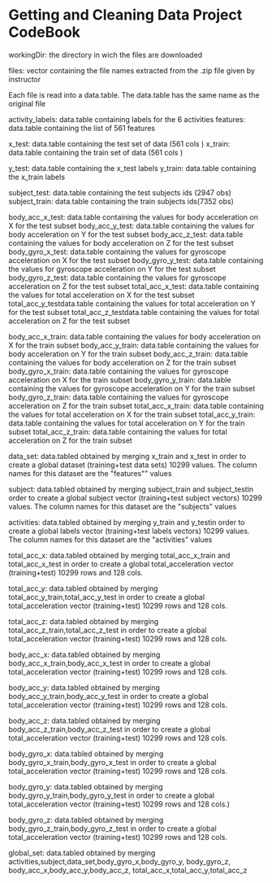 Getting and Cleaning Data Project CodeBook
========================================================

workingDir: the directory in wich the files are downloaded

files: vector containing the file names extracted from the .zip file given
by instructor

Each file is read into a data.table. The data.table has the same name as the original file



activity_labels: data.table containing labels for the 6 activities
features: data.table containing the list of 561 features 

x_test: data.table containing the test set of data (561 cols )
x_train: data.table containing the train set of data (561 cols )

y_test: data.table containing the x_test labels
y_train: data.table containing the x_train labels

subject_test: data.table containing the test subjects ids (2947 obs)
subject_train: data.table containing the train subjects ids(7352 obs)

body_acc_x_test: data.table containing the values for body acceleration on X for the  test subset
body_acc_y_test: data.table containing the values for body acceleration on Y for the  test subset
body_acc_z_test: data.table containing the values for body acceleration on Z for the  test subset
body_gyro_x_test: data.table containing the values for gyroscope acceleration on X for the  test subset
body_gyro_y_test: data.table containing the values for gyroscope acceleration on Y for the  test subset
body_gyro_z_test: data.table containing the values for gyroscope acceleration on Z for the  test subset
total_acc_x_test: data.table containing the values for total acceleration on X for the  test subset
total_acc_y_testdata.table containing the values for total acceleration on Y for the  test subset
total_acc_z_testdata.table containing the values for total acceleration on Z for the  test subset

body_acc_x_train: data.table containing the values for body acceleration on X for the  train subset
body_acc_y_train: data.table containing the values for body acceleration on Y for the  train subset
body_acc_z_train: data.table containing the values for body acceleration on Z for the  train subset
body_gyro_x_train: data.table containing the values for gyroscope acceleration on X for the  train subset
body_gyro_y_train: data.table containing the values for gyroscope acceleration on Y for the  train subset
body_gyro_z_train: data.table containing the values for gyroscope acceleration on Z for the  train subset
total_acc_x_train: data.table containing the values for total acceleration on X for the  train subset
total_acc_y_train: data.table containing the values for total acceleration on Y for the  train subset
total_acc_z_train: data.table containing the values for total acceleration on Z for the  train subset


data_set: data.tabled obtained by merging x_train and x_test in order to create a global dataset (training+test data sets) 10299 values. The column names for this dataset are the "features"" values


subject: data.tabled obtained by merging subject_train and subject_testin order to create a global subject vector (training+test subject vectors) 10299 values. The column names for this dataset are the "subjects" values

activities: data.tabled obtained by merging y_train and y_testin order to create a global labels vector (training+test labels vectors) 10299 values. The column names for this dataset are the "activities" values

total_acc_x: data.tabled obtained by merging total_acc_x_train and total_acc_x_test in order to create a global total_acceleration vector (training+test) 10299 rows and 128 cols. 

total_acc_y: data.tabled obtained by merging total_acc_y_train,total_acc_y_test in order to create a global total_acceleration vector (training+test) 10299 rows and 128 cols.

total_acc_z: data.tabled obtained by merging total_acc_z_train,total_acc_z_test in order to create a global total_acceleration vector (training+test) 10299 rows and 128 cols.

body_acc_x: data.tabled obtained by merging body_acc_x_train,body_acc_x_test in order to create a global total_acceleration vector (training+test) 10299 rows and 128 cols. 

body_acc_y: data.tabled obtained by merging body_acc_y_train,body_acc_y_test in order to create a global total_acceleration vector (training+test) 10299 rows and 128 cols.

body_acc_z: data.tabled obtained by merging body_acc_z_train,body_acc_z_test in order to create a global total_acceleration vector (training+test) 10299 rows and 128 cols.

body_gyro_x: data.tabled obtained by merging body_gyro_x_train,body_gyro_x_test in order to create a global total_acceleration vector (training+test) 10299 rows and 128 cols.

body_gyro_y: data.tabled obtained by merging body_gyro_y_train,body_gyro_y_test in order to create a global total_acceleration vector (training+test) 10299 rows and 128 cols.)  

body_gyro_z: data.tabled obtained by merging body_gyro_z_train,body_gyro_z_test in order to create a global total_acceleration vector (training+test) 10299 rows and 128 cols.

global_set: data.tabled obtained by merging activities,subject,data_set,body_gyro_x,body_gyro_y, body_gyro_z, body_acc_x,body_acc_y,body_acc_z, total_acc_x,total_acc_y,total_acc_z